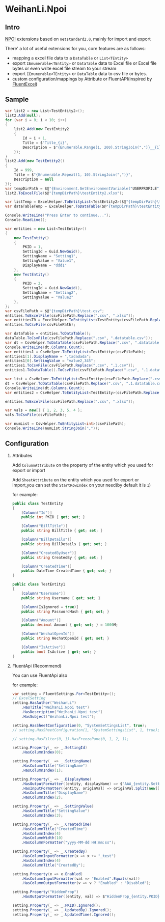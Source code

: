 # WeihanLi.Npoi

## Intro

[NPOI](https://github.com/tonyqus/npoi) extensions based on `netstandard2.0`, mainly for import and export

There' a lot of useful extensions for you, core features are as follows:

- mapping a excel file data to a `DataTable` or `List<TEntity>`
- export `IEnumerable<TEntity>` or `DataTable` data to Excel file or Excel file bytes or even write excel file stream to your stream
- export `IEnumerable<TEntity>` or `DataTable` data to csv file or bytes.
- custom configuration/mappings by Attribute or FluentAPI(inspired by [FluentExcel](https://github.com/Arch/FluentExcel/))

## Sample

``` csharp
var list2 = new List<TestEntity2>();
list2.Add(null);
for (var i = 0; i < 10; i++)
{
    list2.Add(new TestEntity2
    {
        Id = i + 1,
        Title = $"Title_{i}",
        Description = $"{Enumerable.Range(1, 200).StringJoin(",")}__{i}",
    });
}
list2.Add(new TestEntity2()
{
    Id = 999,
    Title = $"{Enumerable.Repeat(1, 10).StringJoin(",")}",
    Description = null
});
var tempDirPath = $@"{Environment.GetEnvironmentVariable("USERPROFILE")}\Desktop\temp\test";
list2.ToExcelFile($@"{tempDirPath}\testEntity2.xlsx");

var listTemp = ExcelHelper.ToEntityList<TestEntity2>($@"{tempDirPath}\testEntity2.xlsx");
var dataTableTemp = ExcelHelper.ToDataTable($@"{tempDirPath}\testEntity2.xlsx");

Console.WriteLine("Press Enter to continue...");
Console.ReadLine();

var entities = new List<TestEntity>()
{
    new TestEntity()
    {
        PKID = 1,
        SettingId = Guid.NewGuid(),
        SettingName = "Setting1",
        SettingValue = "Value1",
        DisplayName = "ddd1"
    },
    new TestEntity()
    {
        PKID = 2,
        SettingId = Guid.NewGuid(),
        SettingName = "Setting2",
        SettingValue = "Value2"
    },
};
var csvFilePath = $@"{tempDirPath}\test.csv";
entities.ToExcelFile(csvFilePath.Replace(".csv", ".xlsx"));
var entitiesT0 = ExcelHelper.ToEntityList<TestEntity>(csvFilePath.Replace(".csv", ".xlsx"));
entities.ToCsvFile(csvFilePath);

var dataTable = entities.ToDataTable();
dataTable.ToCsvFile(csvFilePath.Replace(".csv", ".datatable.csv"));
var dt = CsvHelper.ToDataTable(csvFilePath.Replace(".csv", ".datatable.csv"));
Console.WriteLine(dt.Columns.Count);
var entities1 = CsvHelper.ToEntityList<TestEntity>(csvFilePath);
entities1[1].DisplayName = ",tadadada";
entities1[0].SettingValue = "value2,345";
entities1.ToCsvFile(csvFilePath.Replace(".csv", ".1.csv"));
entities1.ToDataTable().ToCsvFile(csvFilePath.Replace(".csv", ".1.datatable.csv"));

var list = CsvHelper.ToEntityList<TestEntity>(csvFilePath.Replace(".csv", ".1.csv"));
dt = CsvHelper.ToDataTable(csvFilePath.Replace(".csv", ".1.datatable.csv"));
Console.WriteLine(dt.Columns.Count);
var entities2 = CsvHelper.ToEntityList<TestEntity>(csvFilePath.Replace(".csv", ".1.csv"));

entities.ToExcelFile(csvFilePath.Replace(".csv", ".xlsx"));

var vals = new[] { 1, 2, 3, 5, 4 };
vals.ToCsvFile(csvFilePath);

var numList = CsvHelper.ToEntityList<int>(csvFilePath);
Console.WriteLine(numList.StringJoin(","));

```

## Configuration

1. Attributes

    Add `ColumnAttribute` on the property of the entity which you used for export or import

    Add `SheetAttribute` on the entity which you used for export or import,you can set the `StartRowIndex` on your need(by default it is `1`)

    for example:

    ``` csharp
    public class TestEntity
    {
        [Column("Id")]
        public int PKID { get; set; }

        [Column("BillTitle")]
        public string BillTitle { get; set; }

        [Column("BillDetails")]
        public string BillDetails { get; set; }

        [Column("CreatedByUser")]
        public string CreatedBy { get; set; }

        [Column("CreatedTime")]
        public DateTime CreatedTime { get; set; }
    }

    public class TestEntity1
    {
        [Column("Username")]
        public string Username { get; set; }

        [Column(IsIgnored = true)]
        public string PasswordHash { get; set; }

        [Column("Amount")]
        public decimal Amount { get; set; } = 1000M;

        [Column("WechatOpenId")]
        public string WechatOpenId { get; set; }

        [Column("IsActive")]
        public bool IsActive { get; set; }
    }
    ```

1. FluentApi (Recommend)

    You can use FluentApi also

    for example:

    ``` csharp
    var setting = FluentSettings.For<TestEntity>();
    // ExcelSetting
    setting.HasAuthor("WeihanLi")
        .HasTitle("WeihanLi.Npoi test")
        .HasDescription("WeihanLi.Npoi test")
        .HasSubject("WeihanLi.Npoi test");

    setting.HasSheetConfiguration(0, "SystemSettingsList", true);
    // setting.HasSheetConfiguration(1, "SystemSettingsList", 1, true);

    // setting.HasFilter(0, 1).HasFreezePane(0, 1, 2, 1);

    setting.Property(_ => _.SettingId)
        .HasColumnIndex(0);

    setting.Property(_ => _.SettingName)
        .HasColumnTitle("SettingName")
        .HasColumnIndex(1);

    setting.Property(_ => _.DisplayName)
        .HasOutputFormatter((entity, displayName) => $"AAA_{entity.SettingName}_{displayName}")
        .HasInputFormatter((entity, originVal) => originVal.Split(new[] { '_' })[2])
        .HasColumnTitle("DisplayName")
        .HasColumnIndex(2);

    setting.Property(_ => _.SettingValue)
        .HasColumnTitle("SettingValue")
        .HasColumnIndex(3);

    setting.Property(_ => _.CreatedTime)
        .HasColumnTitle("CreatedTime")
        .HasColumnIndex(4)
        .HasColumnWidth(10)
        .HasColumnFormatter("yyyy-MM-dd HH:mm:ss");

    setting.Property(_ => _.CreatedBy)
        .HasColumnInputFormatter(x => x += "_test")
        .HasColumnIndex(4)
        .HasColumnTitle("CreatedBy");

    setting.Property(x => x.Enabled)
        .HasColumnInputFormatter(val => "Enabled".Equals(val))
        .HasColumnOutputFormatter(v => v ? "Enabled" : "Disabled");

    setting.Property("HiddenProp")
        .HasOutputFormatter((entity, val) => $"HiddenProp_{entity.PKID}");

    setting.Property(_ => _.PKID).Ignored();
    setting.Property(_ => _.UpdatedBy).Ignored();
    setting.Property(_ => _.UpdatedTime).Ignored();
    ```
